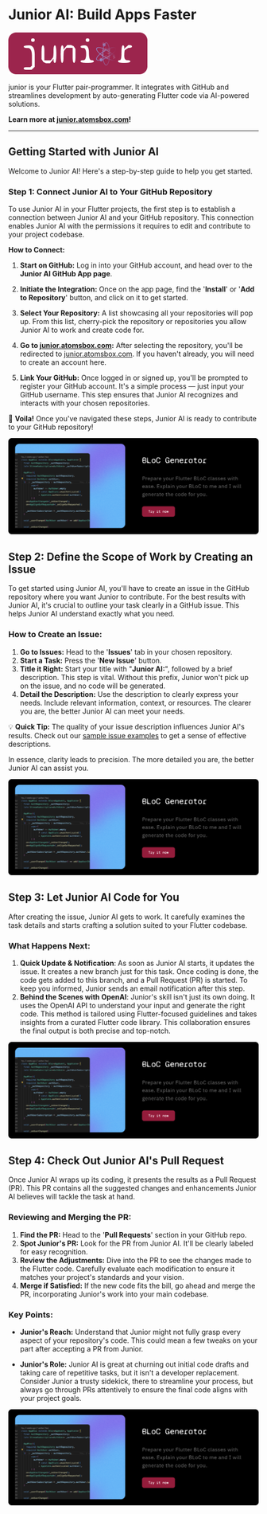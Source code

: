 # Junior AI: Build Apps Faster

<p align="left">
  <a href="https://junior.atomsbox.com">
    <img src="images/junior-logo-with-bg-2.png" alt="junior by atomsbox"/>
  </a>
</p>

junior is your Flutter pair-programmer. It integrates with GitHub and streamlines development by auto-generating Flutter code via AI-powered solutions.

**Learn more at [junior.atomsbox.com](https://junior.atomsbox.com)!**

---


## Getting Started with Junior AI
Welcome to Junior AI! Here's a step-by-step guide to help you get started.

### Step 1: Connect Junior AI to Your GitHub Repository
To use Junior AI in your Flutter projects, the first step is to establish a connection between Junior AI and your GitHub repository. This connection enables Junior AI with the permissions it requires to edit and contribute to your project codebase.

**How to Connect:**
1. **Start on GitHub:** Log in into your GitHub account, and head over to the **Junior AI GitHub App page**. 
   
2. **Initiate the Integration:** Once on the app page, find the '**Install**' or '**Add to Repository**' button, and click on it to get started.

3. **Select Your Repository:** A list showcasing all your repositories will pop up. From this list, cherry-pick the repository or repositories you allow Junior AI to work and create code for.

4. **Go to [junior.atomsbox.com](https://junior.atomsbox.com):** After selecting the repository, you'll be redirected to [junior.atomsbox.com](https://junior.atomsbox.com). If you haven't already, you will need to create an account here.

5. **Link Your GitHub:** Once logged in or signed up, you'll be prompted to register your GitHub account. It's a simple process — just input your GitHub username. This step ensures that Junior AI recognizes and interacts with your chosen repositories.

🎉 **Voila!** Once you've navigated these steps, Junior AI is ready to contribute to your GitHub repository!



![step-1-onboarding](images/bloc-generator.png)



## Step 2: Define the Scope of Work by Creating an Issue

To get started using Junior AI, you'll have to create an issue in the GitHub repository where you want Junior to contribute. For the best results with Junior AI, it's crucial to outline your task clearly in a GitHub issue. This helps Junior AI understand exactly what you need.

### How to Create an Issue:
1. **Go to Issues:** Head to the '**Issues**' tab in your chosen repository.
2. **Start a Task:** Press the '**New Issue**' button.
3. **Title it Right:** Start your title with "**Junior AI:**", followed by a brief description. This step is vital. Without this prefix, Junior won't pick up on the issue, and no code will be generated.
4. **Detail the Description:** Use the description to clearly express your needs. Include relevant information, context, or resources. The clearer you are, the better Junior AI can meet your needs.

💡 **Quick Tip:** The quality of your issue description influences Junior AI's results. Check out our [sample issue examples](#) to get a sense of effective descriptions.

In essence, clarity leads to precision. The more detailed you are, the better Junior AI can assist you.


![step-2-onboarding](images/bloc-generator.png)

## Step 3: Let Junior AI Code for You
After creating the issue, Junior AI gets to work. It carefully examines the task details and starts crafting a solution suited to your Flutter codebase.

### What Happens Next:
1. **Quick Update & Notification**: As soon as Junior AI starts, it updates the issue. It creates a new branch just for this task. Once coding is done, the code gets added to this branch, and a Pull Request (PR) is started. To keep you informed, Junior sends an email notification after this step.
2. **Behind the Scenes with OpenAI**: Junior's skill isn't just its own doing. It uses the OpenAI API to understand your input and generate the right code. This method is tailored using Flutter-focused guidelines and takes insights from a curated Flutter code library. This collaboration ensures the final output is both precise and top-notch.


![step-3-onboarding](images/bloc-generator.png)


## Step 4: Check Out Junior AI's Pull Request
Once Junior AI wraps up its coding, it presents the results as a Pull Request (PR). This PR contains all the suggested changes and enhancements Junior AI believes will tackle the task at hand.

### Reviewing and Merging the PR:
1. **Find the PR:** Head to the '**Pull Requests**' section in your GitHub repo.
2. **Spot Junior's PR:** Look for the PR from Junior AI. It'll be clearly labeled for easy recognition.
3. **Review the Adjustments:** Dive into the PR to see the changes made to the Flutter code. Carefully evaluate each modification to ensure it matches your project's standards and your vision.
4. **Merge if Satisfied:** If the new code fits the bill, go ahead and merge the PR, incorporating Junior's work into your main codebase.

### Key Points:

- **Junior's Reach:** Understand that Junior might not fully grasp every aspect of your repository's code. This could mean a few tweaks on your part after accepting a PR from Junior.
  
- **Junior's Role:** Junior AI is great at churning out initial code drafts and taking care of repetitive tasks, but it isn't a developer replacement. Consider Junior a trusty sidekick, there to streamline your process, but always go through PRs attentively to ensure the final code aligns with your project goals.

![step-4-onboarding](images/bloc-generator.png)

